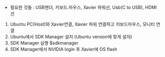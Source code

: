 * 필요한 것들 : USB젠더, 키보드.마우스, Xavier 파워선, Usb(C to USB), HDMI 선

1) Ubuntu PC(Host)와 Xavier연결, Xavier 파워 연결하고 키보드마우스, 모니터 연결
2) Ubuntu에서 SDK Manager 설치 (Ubuntu version에 맞게 설치)
3) SDK Manager 실행 $sdkmanager
4) SDK Manager에서 NVIDIA login 후 Xavier에 OS flash
